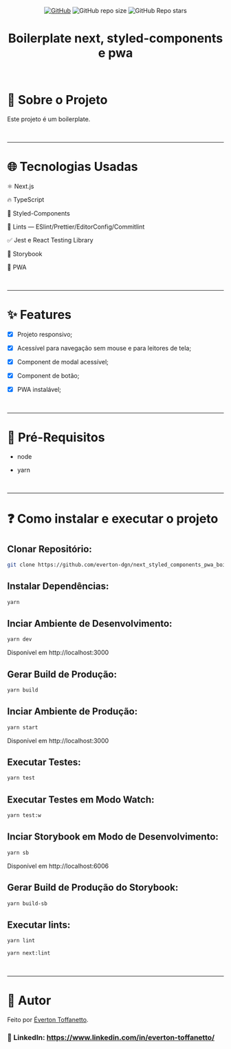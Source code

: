 <div align="center">

<a href="./LICENSE">![GitHub](https://img.shields.io/github/license/everton-dgn/next_styled_components_pwa_boilerplate?style=plastic)</a>
![GitHub repo size](https://img.shields.io/github/repo-size/everton-dgn/next_styled_components_pwa_boilerplate?style=plastic)
![GitHub Repo stars](https://img.shields.io/github/stars/everton-dgn/next_styled_components_pwa_boilerplate?color=yellow&style=plastic)
</div>

<h1 align="center">Boilerplate next, styled-components e pwa</h1>

<br />

# :memo: Sobre o Projeto

Este projeto é um boilerplate.

<br />

---

# :globe_with_meridians: Tecnologias Usadas

⚛ Next.js

🔥 TypeScript

💅 Styled-Components

🚩 Lints — ESlint/Prettier/EditorConfig/Commitlint

✅ Jest e React Testing Library

📝 Storybook

📱 PWA

<br />

---

# :sparkles: Features

- [x] Projeto responsivo;

- [x] Acessível para navegação sem mouse e para leitores de tela;

- [x] Component de modal acessível;

- [x] Component de botão;
  
- [x] PWA instalável;

<br />

---

# :triangular_flag_on_post: Pré-Requisitos

- node

- yarn

<br />

---

# :question: Como instalar e executar o projeto

## Clonar Repositório:

```bash
git clone https://github.com/everton-dgn/next_styled_components_pwa_boilerplate.git
```

## Instalar Dependências:

```bash
yarn
```

## Inciar Ambiente de Desenvolvimento:

```bash
yarn dev
```

Disponível em http://localhost:3000

## Gerar Build de Produção:

```bash
yarn build
```

## Inciar Ambiente de Produção:

```bash
yarn start
```

Disponível em http://localhost:3000

## Executar Testes:

```bash
yarn test
```

## Executar Testes em Modo Watch:

```bash
yarn test:w
```

## Inciar Storybook em Modo de Desenvolvimento:

```bash
yarn sb
```

Disponível em http://localhost:6006

## Gerar Build de Produção do Storybook:

```bash
yarn build-sb
```

## Executar lints:

```bash
yarn lint
```

```bash
yarn next:lint
```

<br />

---

# :closed_book: Autor

Feito por [Éverton Toffanetto](https://querocriarsite.com).

### :link: LinkedIn: https://www.linkedin.com/in/everton-toffanetto/
